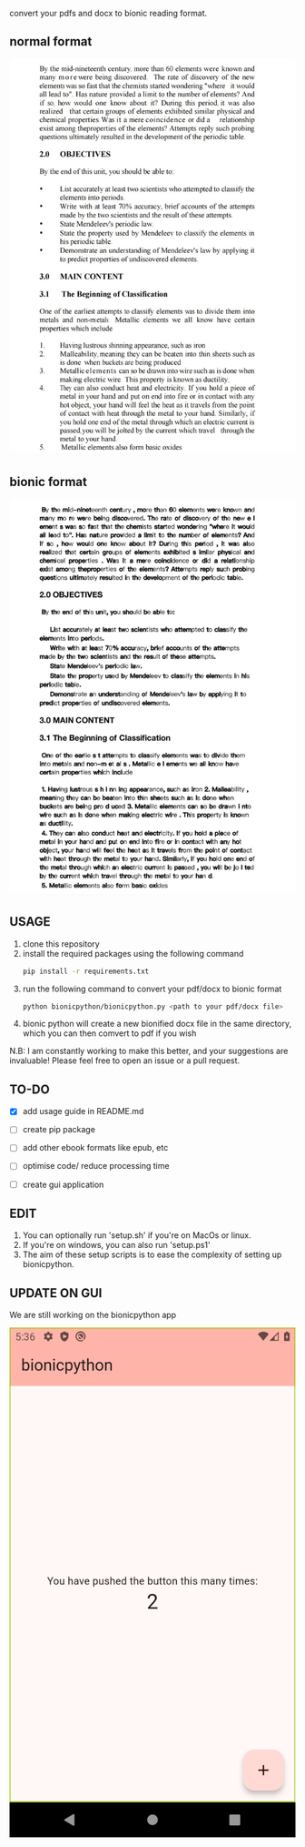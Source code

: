 convert your pdfs and docx to bionic reading format.

## normal format

![1700793569388](image/README/1700793569388.png)

## bionic format

![1700793580179](image/README/1700793580179.png)

## USAGE

1. clone this repository
2. install the required packages using the following command
   ```bash
   pip install -r requirements.txt
   ```
3. run the following command to convert your pdf/docx to bionic format
   ```bash
   python bionicpython/bionicpython.py <path to your pdf/docx file>
   ```
4. bionic python will create a new bionified docx file in the same directory, which you can then comvert to pdf if you wish

N.B: I am constantly working to make this better, and your suggestions are invaluable! Please feel free to open an issue or a pull request.

## TO-DO

- [X] add usage guide in README.md
- [ ] create pip package
- [ ] add other ebook formats like epub, etc
- [ ] optimise code/ reduce processing time
- [ ] create gui application



## EDIT

1. You can optionally run 'setup.sh' if you're on MacOs or linux.
2. If you're on windows, you can also run 'setup.ps1'
3. The aim of these setup scripts is to ease the complexity of setting up bionicpython.

## UPDATE ON GUI
We are still working on the bionicpython app

![alt text](image.png)